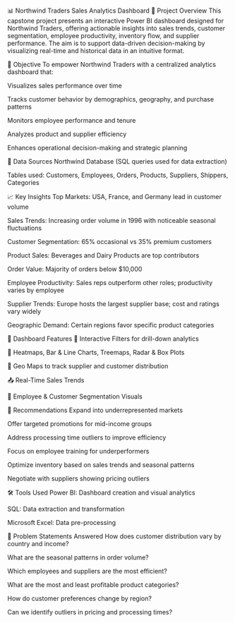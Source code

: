 📊 Northwind Traders Sales Analytics Dashboard
📌 Project Overview
This capstone project presents an interactive Power BI dashboard designed for Northwind Traders, offering actionable insights into sales trends, customer segmentation, employee productivity, inventory flow, and supplier performance. The aim is to support data-driven decision-making by visualizing real-time and historical data in an intuitive format.

🎯 Objective
To empower Northwind Traders with a centralized analytics dashboard that:

Visualizes sales performance over time

Tracks customer behavior by demographics, geography, and purchase patterns

Monitors employee performance and tenure

Analyzes product and supplier efficiency

Enhances operational decision-making and strategic planning

📂 Data Sources
Northwind Database (SQL queries used for data extraction)

Tables used: Customers, Employees, Orders, Products, Suppliers, Shippers, Categories

📈 Key Insights
Top Markets: USA, France, and Germany lead in customer volume

Sales Trends: Increasing order volume in 1996 with noticeable seasonal fluctuations

Customer Segmentation: 65% occasional vs 35% premium customers

Product Sales: Beverages and Dairy Products are top contributors

Order Value: Majority of orders below $10,000

Employee Productivity: Sales reps outperform other roles; productivity varies by employee

Supplier Trends: Europe hosts the largest supplier base; cost and ratings vary widely

Geographic Demand: Certain regions favor specific product categories

📌 Dashboard Features
🔎 Interactive Filters for drill-down analytics

🧭 Heatmaps, Bar & Line Charts, Treemaps, Radar & Box Plots

📍 Geo Maps to track supplier and customer distribution

📤 Real-Time Sales Trends

👤 Employee & Customer Segmentation Visuals

🧠 Recommendations
Expand into underrepresented markets

Offer targeted promotions for mid-income groups

Address processing time outliers to improve efficiency

Focus on employee training for underperformers

Optimize inventory based on sales trends and seasonal patterns

Negotiate with suppliers showing pricing outliers

🛠️ Tools Used
Power BI: Dashboard creation and visual analytics

SQL: Data extraction and transformation

Microsoft Excel: Data pre-processing

📌 Problem Statements Answered
How does customer distribution vary by country and income?

What are the seasonal patterns in order volume?

Which employees and suppliers are the most efficient?

What are the most and least profitable product categories?

How do customer preferences change by region?

Can we identify outliers in pricing and processing times?

